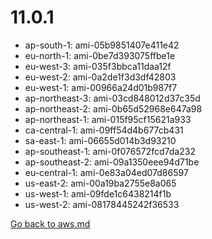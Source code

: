 
 # 11.0.1
- ap-south-1: ami-05b9851407e411e42
- eu-north-1: ami-0be7d393075ffbe1e
- eu-west-3: ami-035f3bbca11daa12f
- eu-west-2: ami-0a2de1f3d3df42803
- eu-west-1: ami-00966a24d01b987f7
- ap-northeast-3: ami-03cd848012d37c35d
- ap-northeast-2: ami-0b65d52968e647a98
- ap-northeast-1: ami-015f95cf15621a933
- ca-central-1: ami-09ff54d4b677cb431
- sa-east-1: ami-06655d014b3d93210
- ap-southeast-1: ami-0f076572fcd7da232
- ap-southeast-2: ami-09a1350eee94d71be
- eu-central-1: ami-0e83a04ed07d86597
- us-east-2: ami-00a19ba2755e8a065
- us-west-1: ami-09fde1c6438214f1b
- us-west-2: ami-08178445242f36533

[Go back to aws.md](../../aws.md) 
